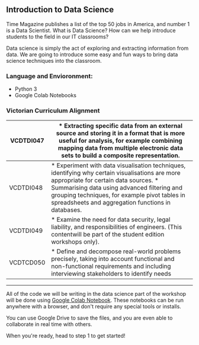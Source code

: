 ## Introduction to Data Science

Time Magazine publishes a list of the top 50 jobs in America, and number 1 is a Data Scientist. What is Data Science? How can we help introduce students to the field in our IT classrooms?

Data science is simply the act of exploring and extracting information from data. We are going to introduce some easy and fun ways to bring data science techniques into the classroom.

### Language and Envioronment:
* Python 3
* Google Colab Notebooks

### Victorian Curriculum Alignment
| VCDTDI047 | * Extracting specific data from an external source and storing it in a format that is more useful for analysis, for example combining mapping data from multiple electronic data sets to build a composite representation.                                                                   |
|-----------|----------------------------------------------------------------------------------------------------------------------------------------------------------------------------------------------------------------------------------------------------------------------------------------------|
| VCDTDI048 | * Experiment with data visualisation techniques, identifying why certain visualisations are more appropriate for certain data sources. * Summarising data using advanced filtering and grouping techniques, for example pivot tables in spreadsheets and aggregation functions in databases. |
| VCDTDI049 | * Examine the need for data security, legal liability, and responsibilities of engineers. (This contentwill be part of the student edition workshops only).                                                                                                                                  |
| VCDTCD050 | * Define and decompose real-world problems precisely, taking into account functional and non-functional requirements and including interviewing stakeholders to identify needs                                                                                                               |
---

All of the code we will be writing in the data science part of the workshop will be done using [Google Colab Notebook](https://colab.research.google.com/). These notebooks can be run anywhere with a browser, and don't require any special tools or installs.

You can use Google Drive to save the files, and you are even able to collaborate in real time with others.

When you're ready, head to step 1 to get started!